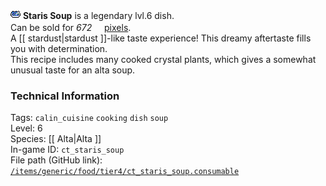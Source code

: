 ![ ](https://raw.githubusercontent.com/Ceterai/Enternia/main/items/generic/food/tier4/ct_staris_soup.png) **Staris Soup** is a legendary lvl.6 dish.  
Can be sold for *672* <img src="https://starbounder.org/mediawiki/images/2/21/Pixel.png" width="12" height="16"/> [pixels](https://starbounder.org/Pixel).  
A [[ stardust|stardust ]]-like taste experience! This dreamy aftertaste fills you with determination.  
This recipe includes many cooked crystal plants, which gives a somewhat unusual taste for an alta soup.

### Technical Information

Tags: `calin_cuisine` `cooking` `dish` `soup`  
Level: 6  
Species: [[ Alta|Alta ]]  
In-game ID: `ct_staris_soup`  
File path (GitHub link): [`/items/generic/food/tier4/ct_staris_soup.consumable`](https://github.com/Ceterai/Enternia/blob/main/items/generic/food/tier4/ct_staris_soup.consumable)
